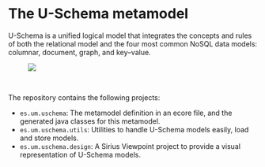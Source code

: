 # The U-Schema metamodel

U-Schema is a unified logical model that integrates the concepts and rules of both the relational model and the four most common NoSQL data models: columnar, document, graph, and key–value.

<figure>
    <img src="es.um.uschema/model/uNoSQLSchemaDiagram.png" align="center"/>
</figure>
<br/>

The repository contains the following projects:

* `es.um.uschema`: The metamodel definition in an ecore file, and the generated java classes for this metamodel.
* `es.um.uschema.utils`: Utilities to handle U-Schema models easily, load and store models.
* `es.um.uschema.design`: A Sirius Viewpoint project to provide a visual representation of U-Schema models.
